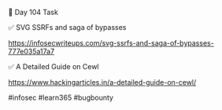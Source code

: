 🎯 Day 104 Task


✅ SVG SSRFs and saga of bypasses


https://infosecwriteups.com/svg-ssrfs-and-saga-of-bypasses-777e035a17a7


✅ A Detailed Guide on Cewl


https://www.hackingarticles.in/a-detailed-guide-on-cewl/



#infosec #learn365 #bugbounty
